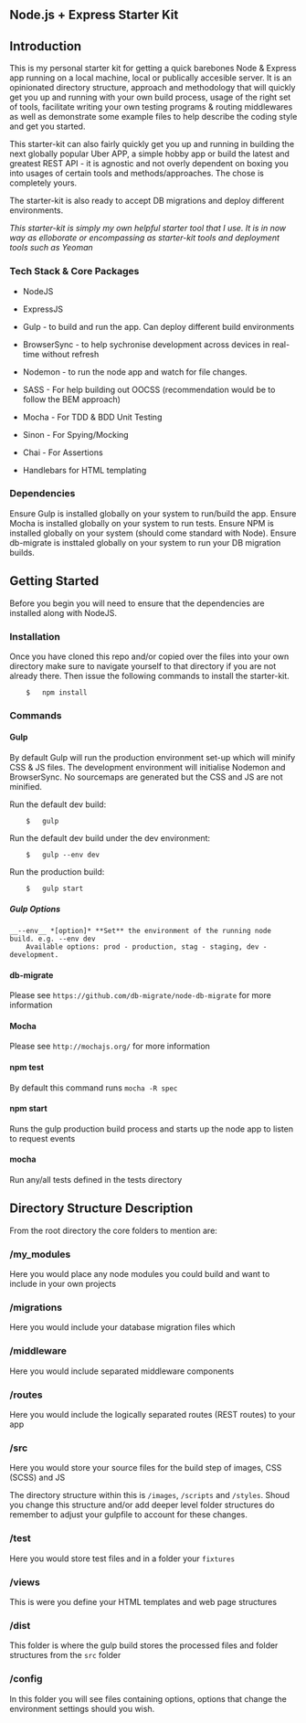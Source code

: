Node.js + Express Starter Kit
----

## Introduction

This is my personal starter kit for getting a quick barebones Node & Express app running on a local machine, local or publically accesible server. It is an opinionated directory structure, approach and methodology that will quickly get you up and running with your own build process, usage of the right set of tools, facilitate writing your own testing programs & routing middlewares as well as demonstrate some example files to help describe the coding style and get you started.

This starter-kit can also fairly quickly get you up and running in building the next globally popular Uber APP, a simple hobby app or build the latest and greatest REST API - it is agnostic and not overly dependent on boxing you into usages of certain tools and methods/approaches. The chose is completely yours.

The starter-kit is also ready to accept DB migrations and deploy different environments.

*This starter-kit is simply my own helpful starter tool that I use. It is in now way as elloborate or encompassing as starter-kit tools and deployment tools such as Yeoman*

### Tech Stack & Core Packages

- NodeJS
- ExpressJS

- Gulp - to build and run the app. Can deploy different build environments
- BrowserSync - to help sychronise development across devices in real-time without refresh
- Nodemon - to run the node app and watch for file changes. 

- SASS - For help building out OOCSS (recommendation would be to follow the BEM approach)

- Mocha - For TDD & BDD Unit Testing
- Sinon - For Spying/Mocking
- Chai - For Assertions

- Handlebars for HTML templating

### Dependencies

Ensure Gulp is installed globally on your system to run/build the app.
Ensure Mocha is installed globally on your system to run tests.
Ensure NPM is installed globally on your system (should come standard with Node).
Ensure db-migrate is insttaled globally on your system to run your DB migration builds.

## Getting Started

Before you begin you will need to ensure that the dependencies are installed along with NodeJS.

### Installation

Once you have cloned this repo and/or copied over the files into your own directory make sure to navigate yourself to that directory if you are not already there. Then issue the following commands to install the starter-kit.

```
	$	npm install
```

### Commands

#### Gulp

By default Gulp will run the production environment set-up which will minify CSS & JS files. The development environment will initialise Nodemon and BrowserSync. No sourcemaps are generated but the CSS and JS are not minified. 

Run the default dev build:

```
	$	gulp
```

Run the default dev build under the dev environment:

```
	$	gulp --env dev
```

Run the production build:

```
	$	gulp start
```


##### Gulp Options

	__--env__ *[option]* **Set** the environment of the running node build. e.g. --env dev
		Available options: prod - production, stag - staging, dev - development.


#### db-migrate

Please see `https://github.com/db-migrate/node-db-migrate` for more information

#### Mocha

Please see `http://mochajs.org/` for more information


#### npm test

By default this command runs `mocha -R spec`

#### npm start

Runs the gulp production build process and starts up the node app to listen to request events

#### mocha

Run any/all tests defined in the tests directory

## Directory Structure Description

From the root directory the core folders to mention are:

### /my_modules

Here you would place any node modules you could build and want to include in your own projects

### /migrations

Here you would include your database migration files which 

### /middleware

Here you would include separated middleware components

### /routes

Here you would include the logically separated routes (REST routes) to your app

### /src

Here you would store your source files for the build step of images, CSS (SCSS) and JS

The directory structure within this is `/images`, `/scripts` and `/styles`. Shoud you change this structure and/or add deeper level folder structures do remember to adjust your gulpfile to account for these changes.

### /test

Here you would store test files and in a folder your `fixtures`

### /views 

This is were you define your HTML templates and web page structures

### /dist

This folder is where the gulp build stores the processed files and folder structures from the `src` folder

### /config

In this folder you will see files containing options, options that change the environment settings should you wish.

